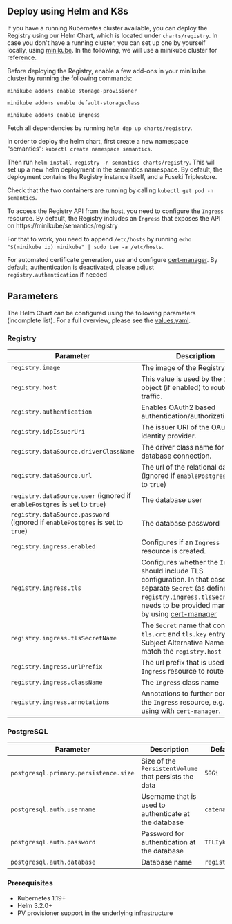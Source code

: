 ## Deploy using Helm and K8s
If you have a running Kubernetes cluster available, you can deploy the Registry using our Helm Chart, which is located under `charts/registry`.
In case you don't have a running cluster, you can set up one by yourself locally, using [minikube](https://minikube.sigs.k8s.io/docs/start/).
In the following, we will use a minikube cluster for reference.

Before deploying the Registry, enable a few add-ons in your minikube cluster by running the following commands:

`minikube addons enable storage-provisioner`

`minikube addons enable default-storageclass`

`minikube addons enable ingress`

Fetch all dependencies by running `helm dep up charts/registry`.

In order to deploy the helm chart, first create a new namespace "semantics": `kubectl create namespace semantics`.

Then run `helm install registry -n semantics charts/registry`. This will set up a new helm deployment in the semantics namespace. By default, the deployment contains the Registry instance itself, and a Fuseki Triplestore.

Check that the two containers are running by calling `kubectl get pod -n semantics`.

To access the Registry API from the host, you need to configure the `Ingress` resource.
By default, the Registry includes an `Ingress` that exposes the API on https://minikube/semantics/registry

For that to work, you need to append `/etc/hosts` by running `echo "$(minikube ip) minikube" | sudo tee -a /etc/hosts`.

For automated certificate generation, use and configure [cert-manager](https://cert-manager.io/).
By default, authentication is deactivated, please adjust `registry.authentication` if needed

## Parameters
The Helm Chart can be configured using the following parameters (incomplete list). For a full overview, please see the [values.yaml](./backend/deployment/registry/values.yaml).

### Registry
| Parameter       | Description | Default value       |
| ---             | ---         | ---                 |
| `registry.image`     | The image of the Registry   | `registry:latest` |
| `registry.host`     | This value is used by the `Ingress` object (if enabled) to route traffic.   | `minikube` |
| `registry.authentication`     | Enables OAuth2 based authentication/authorization.   | `false` |
| `registry.idpIssuerUri`     | The issuer URI of the OAuth2 identity provider.   | `http://localhost:8080/auth/realms/catenax` |
| `registry.dataSource.driverClassName`     | The driver class name for the database connection.   | `org.postgresql.Driver` |
| `registry.dataSource.url`     | The url of the relational database (ignored if `enablePostgres` is set to `true`)   | `jdbc:postgresql://database:5432` |
| `registry.dataSource.user` (ignored if `enablePostgres` is set to `true`)    | The database user   | `user` |
| `registry.dataSource.password` (ignored if `enablePostgres` is set to `true`)     | The database password   | `org.postgresql.Driver` |
| `registry.ingress.enabled`     | Configures if an `Ingress` resource is created.   | `true` |
| `registry.ingress.tls`     | Configures whether the `Ingress` should include TLS configuration. In that case, a separate `Secret` (as defined by `registry.ingress.tlsSecretName`) needs to be provided manually or by using [cert-manager](https://cert-manager.io/)   | `true` |
| `registry.ingress.tlsSecretName`     | The `Secret` name that contains a `tls.crt` and `tls.key` entry. Subject Alternative Name must match the `registry.host`    | `registry-certificate-secret` |
| `registry.ingress.urlPrefix`     | The url prefix that is used by the `Ingress` resource to route traffic  | `/semantics/registry` |
| `registry.ingress.className`     | The `Ingress` class name   | `nginx` |
| `registry.ingress.annotations`     | Annotations to further configure the `Ingress` resource, e.g. for using with `cert-manager`.  |  |

### PostgreSQL
| Parameter       | Description | Default value       |
| ---             | ---         | ---                 |
| `postgresql.primary.persistence.size`     | Size of the `PersistentVolume` that persists the data  | `50Gi` |
| `postgresql.auth.username`     | Username that is used to authenticate at the database | `catenax` |
| `postgresql.auth.password`     | Password for authentication at the database  | `TFLIykCd4rUvSjbs` |
| `postgresql.auth.database`     | Database name  | `registry` |

### Prerequisites
- Kubernetes 1.19+
- Helm 3.2.0+
- PV provisioner support in the underlying infrastructure
